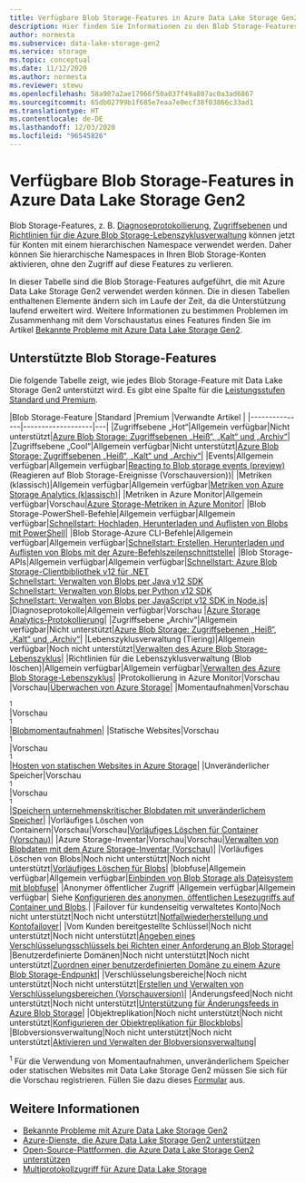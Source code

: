 ```yaml
---
title: Verfügbare Blob Storage-Features in Azure Data Lake Storage Gen2 | Microsoft-Dokumentation
description: Hier finden Sie Informationen zu den Blob Storage-Features, die Sie mit Azure Data Lake Storage Gen2 verwenden können.
author: normesta
ms.subservice: data-lake-storage-gen2
ms.service: storage
ms.topic: conceptual
ms.date: 11/12/2020
ms.author: normesta
ms.reviewer: stewu
ms.openlocfilehash: 58a907a2ae17966f50a037f49a807ac0a3ad6867
ms.sourcegitcommit: 65db02799b1f685e7eaa7e0ecf38f03866c33ad1
ms.translationtype: HT
ms.contentlocale: de-DE
ms.lasthandoff: 12/03/2020
ms.locfileid: "96545826"
---
```

# <a name="blob-storage-features-available-in-azure-data-lake-storage-gen2"></a>Verfügbare Blob Storage-Features in Azure Data Lake Storage Gen2

Blob Storage-Features, z. B. [Diagnoseprotokollierung](../common/storage-analytics-logging.md), [Zugriffsebenen](storage-blob-storage-tiers.md) und [Richtlinien für die Azure Blob Storage-Lebenszyklusverwaltung](storage-lifecycle-management-concepts.md) können jetzt für Konten mit einem hierarchischen Namespace verwendet werden. Daher können Sie hierarchische Namespaces in Ihren Blob Storage-Konten aktivieren, ohne den Zugriff auf diese Features zu verlieren.

In dieser Tabelle sind die Blob Storage-Features aufgeführt, die mit Azure Data Lake Storage Gen2 verwendet werden können. Die in diesen Tabellen enthaltenen Elemente ändern sich im Laufe der Zeit, da die Unterstützung laufend erweitert wird. Weitere Informationen zu bestimmen Problemen im Zusammenhang mit dem Vorschaustatus eines Features finden Sie im Artikel [Bekannte Probleme mit Azure Data Lake Storage Gen2](data-lake-storage-known-issues.md).

## <a name="supported-blob-storage-features"></a>Unterstützte Blob Storage-Features

Die folgende Tabelle zeigt, wie jedes Blob Storage-Feature mit Data Lake Storage Gen2 unterstützt wird. Es gibt eine Spalte für die [Leistungsstufen Standard und Premium](premium-tier-for-data-lake-storage.md). 

|Blob Storage-Feature |Standard |Premium |Verwandte Artikel |
|---------------|-------------------|---|
|Zugriffsebene „Hot“|Allgemein verfügbar|Nicht unterstützt|[Azure Blob Storage: Zugriffsebenen „Heiß“, „Kalt“ und „Archiv“](storage-blob-storage-tiers.md)|
|Zugriffsebene „Cool“|Allgemein verfügbar|Nicht unterstützt|[Azure Blob Storage: Zugriffsebenen „Heiß“, „Kalt“ und „Archiv“](storage-blob-storage-tiers.md)|
|Events|Allgemein verfügbar|Allgemein verfügbar|[Reacting to Blob storage events (preview)](storage-blob-event-overview.md) (Reagieren auf Blob Storage-Ereignisse (Vorschauversion))|
|Metriken (klassisch)|Allgemein verfügbar|Allgemein verfügbar|[Metriken von Azure Storage Analytics (klassisch)](../common/storage-analytics-metrics.md?toc=%2fazure%2fstorage%2fblobs%2ftoc.json)|
|Metriken in Azure Monitor|Allgemein verfügbar|Vorschau|[Azure Storage-Metriken in Azure Monitor](./monitor-blob-storage.md?toc=%2fazure%2fstorage%2fblobs%2ftoc.json)|
|Blob Storage-PowerShell-Befehle|Allgemein verfügbar|Allgemein verfügbar|[Schnellstart: Hochladen, Herunterladen und Auflisten von Blobs mit PowerShell](storage-quickstart-blobs-powershell.md)|
|Blob Storage-Azure CLI-Befehle|Allgemein verfügbar|Allgemein verfügbar|[Schnellstart: Erstellen, Herunterladen und Auflisten von Blobs mit der Azure-Befehlszeilenschnittstelle](storage-quickstart-blobs-cli.md)|
|Blob Storage-APIs|Allgemein verfügbar|Allgemein verfügbar|[Schnellstart: Azure Blob Storage-Clientbibliothek v12 für .NET](storage-quickstart-blobs-dotnet.md)<br>[Schnellstart: Verwalten von Blobs per Java v12 SDK](storage-quickstart-blobs-java.md)<br>[Schnellstart: Verwalten von Blobs per Python v12 SDK](storage-quickstart-blobs-python.md)<br>[Schnellstart: Verwalten von Blobs per JavaScript v12 SDK in Node.js](storage-quickstart-blobs-nodejs.md)|
|Diagnoseprotokolle|Allgemein verfügbar|Vorschau |[Azure Storage Analytics-Protokollierung](../common/storage-analytics-logging.md?toc=%2fazure%2fstorage%2fblobs%2ftoc.json)|
|Zugriffsebene „Archiv“|Allgemein verfügbar|Nicht unterstützt|[Azure Blob Storage: Zugriffsebenen „Heiß“, „Kalt“ und „Archiv“](storage-blob-storage-tiers.md)|
|Lebenszyklusverwaltung (Tiering)|Allgemein verfügbar|Noch nicht unterstützt|[Verwalten des Azure Blob Storage-Lebenszyklus](storage-lifecycle-management-concepts.md)|
|Richtlinien für die Lebenszyklusverwaltung (Blob löschen)|Allgemein verfügbar|Allgemein verfügbar|[Verwalten des Azure Blob Storage-Lebenszyklus](storage-lifecycle-management-concepts.md)|
|Protokollierung in Azure Monitor|Vorschau |Vorschau|[Überwachen von Azure Storage](./monitor-blob-storage.md)|
|Momentaufnahmen|Vorschau<div role="complementary" aria-labelledby="preview-form"><sup>1</sup></div>|Vorschau<div role="complementary" aria-labelledby="preview-form"><sup>1</sup></div>|[Blobmomentaufnahmen](snapshots-overview.md)|
|Statische Websites|Vorschau<div role="complementary" aria-labelledby="preview-form"><sup>1</sup></div>|Vorschau<div role="complementary" aria-labelledby="preview-form"><sup>1</sup></div>|[Hosten von statischen Websites in Azure Storage](storage-blob-static-website.md)|
|Unveränderlicher Speicher|Vorschau<div role="complementary" aria-labelledby="preview-form"><sup>1</sup></div>|Vorschau<div role="complementary" aria-labelledby="preview-form"><sup>1</sup></div>|[Speichern unternehmenskritischer Blobdaten mit unveränderlichem Speicher](storage-blob-immutable-storage.md)|
|Vorläufiges Löschen von Containern|Vorschau|Vorschau|[Vorläufiges Löschen für Container (Vorschau)](soft-delete-container-overview.md)|
|Azure Storage-Inventar|Vorschau|Vorschau|[Verwalten von Blobdaten mit dem Azure Storage-Inventar (Vorschau)](blob-inventory.md)|
|Vorläufiges Löschen von Blobs|Noch nicht unterstützt|Noch nicht unterstützt|[Vorläufiges Löschen für Blobs](storage-blob-soft-delete.md)|
|blobfuse|Allgemein verfügbar|Allgemein verfügbar|[Einbinden von Blob Storage als Dateisystem mit blobfuse](storage-how-to-mount-container-linux.md)|
|Anonymer öffentlicher Zugriff |Allgemein verfügbar|Allgemein verfügbar| Siehe [Konfigurieren des anonymen, öffentlichen Lesezugriffs auf Container und Blobs](anonymous-read-access-configure.md).|
|Failover für kundenseitig verwaltetes Konto|Noch nicht unterstützt|Noch nicht unterstützt|[Notfallwiederherstellung und Kontofailover](../common/storage-disaster-recovery-guidance.md?toc=%2fazure%2fstorage%2fblobs%2ftoc.json)|
|Vom Kunden bereitgestellte Schlüssel|Noch nicht unterstützt|Noch nicht unterstützt|[Angeben eines Verschlüsselungsschlüssels bei Richten einer Anforderung an Blob Storage](encryption-customer-provided-keys.md)|
|Benutzerdefinierte Domänen|Noch nicht unterstützt|Noch nicht unterstützt|[Zuordnen einer benutzerdefinierten Domäne zu einem Azure Blob Storage-Endpunkt](storage-custom-domain-name.md)|
|Verschlüsselungsbereiche|Noch nicht unterstützt|Noch nicht unterstützt|[Erstellen und Verwalten von Verschlüsselungsbereichen (Vorschauversion)](encryption-scope-manage.md)|
|Änderungsfeed|Noch nicht unterstützt|Noch nicht unterstützt|[Unterstützung für Änderungsfeeds in Azure Blob Storage](storage-blob-change-feed.md)|
|Objektreplikation|Noch nicht unterstützt|Noch nicht unterstützt|[Konfigurieren der Objektreplikation für Blockblobs](object-replication-configure.md)|
|Blobversionsverwaltung|Noch nicht unterstützt|Noch nicht unterstützt|[Aktivieren und Verwalten der Blobversionsverwaltung](versioning-enable.md)|

<div id="preview-form"><sup>1</sup> Für die Verwendung von Momentaufnahmen, unveränderlichem Speicher oder statischen Websites mit Data Lake Storage Gen2 müssen Sie sich für die Vorschau registrieren. Füllen Sie dazu dieses <a href=https://forms.microsoft.com/Pages/ResponsePage.aspx?id=v4j5cvGGr0GRqy180BHbR2EUNXd_ZNJCq_eDwZGaF5VUOUc3NTNQSUdOTjgzVUlVT1pDTzU4WlRKRy4u>Formular</a> aus.  </div>

## <a name="see-also"></a>Weitere Informationen

- [Bekannte Probleme mit Azure Data Lake Storage Gen2](data-lake-storage-known-issues.md)
- [Azure-Dienste, die Azure Data Lake Storage Gen2 unterstützen](data-lake-storage-supported-azure-services.md)
- [Open-Source-Plattformen, die Azure Data Lake Storage Gen2 unterstützen](data-lake-storage-supported-open-source-platforms.md)
- [Multiprotokollzugriff für Azure Data Lake Storage](data-lake-storage-multi-protocol-access.md)
